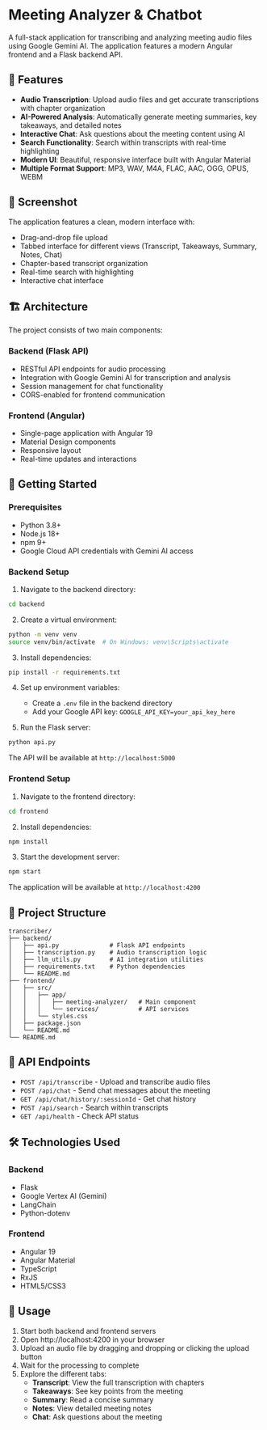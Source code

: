 # Meeting Analyzer & Chatbot

A full-stack application for transcribing and analyzing meeting audio files using Google Gemini AI. The application features a modern Angular frontend and a Flask backend API.

## 🌟 Features

- **Audio Transcription**: Upload audio files and get accurate transcriptions with chapter organization
- **AI-Powered Analysis**: Automatically generate meeting summaries, key takeaways, and detailed notes
- **Interactive Chat**: Ask questions about the meeting content using AI
- **Search Functionality**: Search within transcripts with real-time highlighting
- **Modern UI**: Beautiful, responsive interface built with Angular Material
- **Multiple Format Support**: MP3, WAV, M4A, FLAC, AAC, OGG, OPUS, WEBM

## 📸 Screenshot

The application features a clean, modern interface with:
- Drag-and-drop file upload
- Tabbed interface for different views (Transcript, Takeaways, Summary, Notes, Chat)
- Chapter-based transcript organization
- Real-time search with highlighting
- Interactive chat interface

## 🏗️ Architecture

The project consists of two main components:

### Backend (Flask API)
- RESTful API endpoints for audio processing
- Integration with Google Gemini AI for transcription and analysis
- Session management for chat functionality
- CORS-enabled for frontend communication

### Frontend (Angular)
- Single-page application with Angular 19
- Material Design components
- Responsive layout
- Real-time updates and interactions

## 🚀 Getting Started

### Prerequisites

- Python 3.8+
- Node.js 18+
- npm 9+
- Google Cloud API credentials with Gemini AI access

### Backend Setup

1. Navigate to the backend directory:
```bash
cd backend
```

2. Create a virtual environment:
```bash
python -m venv venv
source venv/bin/activate  # On Windows: venv\Scripts\activate
```

3. Install dependencies:
```bash
pip install -r requirements.txt
```

4. Set up environment variables:
   - Create a `.env` file in the backend directory
   - Add your Google API key: `GOOGLE_API_KEY=your_api_key_here`

5. Run the Flask server:
```bash
python api.py
```

The API will be available at `http://localhost:5000`

### Frontend Setup

1. Navigate to the frontend directory:
```bash
cd frontend
```

2. Install dependencies:
```bash
npm install
```

3. Start the development server:
```bash
npm start
```

The application will be available at `http://localhost:4200`

## 📁 Project Structure

```
transcriber/
├── backend/
│   ├── api.py              # Flask API endpoints
│   ├── transcription.py    # Audio transcription logic
│   ├── llm_utils.py        # AI integration utilities
│   ├── requirements.txt    # Python dependencies
│   └── README.md
├── frontend/
│   ├── src/
│   │   ├── app/
│   │   │   ├── meeting-analyzer/   # Main component
│   │   │   └── services/           # API services
│   │   └── styles.css
│   ├── package.json
│   └── README.md
└── README.md
```

## 🔌 API Endpoints

- `POST /api/transcribe` - Upload and transcribe audio files
- `POST /api/chat` - Send chat messages about the meeting
- `GET /api/chat/history/:sessionId` - Get chat history
- `POST /api/search` - Search within transcripts
- `GET /api/health` - Check API status

## 🛠️ Technologies Used

### Backend
- Flask
- Google Vertex AI (Gemini)
- LangChain
- Python-dotenv

### Frontend
- Angular 19
- Angular Material
- TypeScript
- RxJS
- HTML5/CSS3

## 📝 Usage

1. Start both backend and frontend servers
2. Open http://localhost:4200 in your browser
3. Upload an audio file by dragging and dropping or clicking the upload button
4. Wait for the processing to complete
5. Explore the different tabs:
   - **Transcript**: View the full transcription with chapters
   - **Takeaways**: See key points from the meeting
   - **Summary**: Read a concise summary
   - **Notes**: View detailed meeting notes
   - **Chat**: Ask questions about the meeting